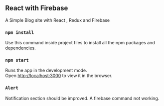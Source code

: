 
## React with Firebase
A Simple Blog site with React , Redux and Firebase

### `npm install`

Use this command inside project files to install all the npm packages and dependencies.

### `npm start`

Runs the app in the development mode.<br />
Open [http://localhost:3000](http://localhost:3000) to view it in the browser.


### `Alert`
Notification section should be improved.
A firebase command not working.
